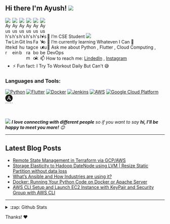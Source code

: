 ## Hi there I'm Ayush! <img src="https://media.giphy.com/media/hvRJCLFzcasrR4ia7z/giphy.gif" width="25px">

<!--
**cybergodayush/cybergodayush** is a ✨ _special_ ✨ repository because its `README.md` (this file) appears on your GitHub profile.
-->
<a href="https://twitter.com/cybergodayush">
  <img align="left" alt="Ayush's Twitter" width="22px" src="https://cdn.jsdelivr.net/npm/simple-icons@v3/icons/twitter.svg" />
</a>
<a href="https://linkedin.com/in/ayushhsinghh">
  <img align="left" alt="Ayush's Linkdein" width="22px" src="https://cdn.jsdelivr.net/npm/simple-icons@v3/icons/linkedin.svg" />
</a>
<a href="https://github.com/cybergodayush">
  <img align="left" alt="Ayush's Github" width="22px" src="https://cdn.jsdelivr.net/npm/simple-icons@v3/icons/github.svg" />
</a>
<a href="https://instagram.com/cybergodayush">
  <img align="left" alt="Ayush's Instagram" width="22px" src="https://cdn.jsdelivr.net/npm/simple-icons@v3/icons/instagram.svg" />
</a>
<a href="https://www.facebook.com/hackercybergod">
  <img align="left" alt="Ayush's Facebook" width="22px" src="https://cdn.jsdelivr.net/npm/simple-icons@v3/icons/facebook.svg" />
</a>
<a href="https://www.youtube.com/cybergodtricks">
  <img align="left" alt="Ayush's Youtube" width="22px" src="https://cdn.jsdelivr.net/npm/simple-icons@v3/icons/youtube.svg" />
</a>
<br/>
<br/>

- 🔭 I’m CSE Student <img src="https://media.giphy.com/media/WUlplcMpOCEmTGBtBW/giphy.gif" width="30">
- 🌱 I’m currently learning Whateven I Can 🤣
- 💬 Ask me about Python , Flutter , Cloud Computing , DevOps
- 📫 How to reach me: [LindedIn](https://linkedin.com/in/cybergodayush) , [Instagram](https://instagram.com/cybergodayush)
- ⚡ Fun fact: I Try To Workout Daily But Can't 😅

### Languages and Tools: 

<a href="#"><img width="22px" title="Python" src="https://raw.githubusercontent.com/cybergodayush/cybergodayush/master/.github/Python.svg" /></a> 
<a href="#"><img width="22px" title="Flutter" src="https://raw.githubusercontent.com/cybergodayush/cybergodayush/master/.github/Flutter.svg" /></a> 
<a href="#"><img width="22px" title="Docker" src="https://raw.githubusercontent.com/cybergodayush/cybergodayush/master/.github/Docker.svg" /></a> 
<a href="#"><img width="22px" title="Jenkins" src="https://raw.githubusercontent.com/cybergodayush/cybergodayush/master/.github/jenkins.png" /></a> 
<a href="#"><img width="22px" title="AWS" src="https://raw.githubusercontent.com/cybergodayush/cybergodayush/master/.github/AWS.svg" /></a> 
<a href="#"><img width="23px" title="Google Cloud Platform" src="https://raw.githubusercontent.com/cybergodayush/cybergodayush/master/.github/GCP.svg" /></a>
<a href="#"><img width="23px" title="Ansible" src="https://raw.githubusercontent.com/ayushhsinghh/ayushhsinghh/master/.github/Ansible_logo.svg" /></a>

<br/>

<img src="https://media.giphy.com/media/LnQjpWaON8nhr21vNW/giphy.gif" width="60"> <em><b>I love connecting with different people</b> so if you want to say <b>hi, I'll be happy to meet you more!</b> 😊</em>

---

##  Latest Blog Posts
<!-- BLOG-POST-LIST:START -->
- [Remote State Management in Terraform via GCP/AWS](https://ayushhsinghh.medium.com/remote-state-management-in-terraform-via-gcp-aws-de7cb8466b?source=rss-6e0b71269eb4------2)
- [Storage Elasticity to Hadoop DateNode using LVM | Resize Static Partition without data loss](https://ayushhsinghh.medium.com/storage-elasticity-to-hadoop-datenode-using-lvm-resize-static-partition-without-data-loss-b161e9b3a611?source=rss-6e0b71269eb4------2)
- [What’s Ansible and How Industries are using it?](https://ayushhsinghh.medium.com/whats-ansible-and-how-industries-are-using-it-c10c0079bec?source=rss-6e0b71269eb4------2)
- [Docker: Running Your Python Code on Docker or Apache Server](https://ayushhsinghh.medium.com/docker-running-your-python-code-on-docker-or-apache-server-1293215b0107?source=rss-6e0b71269eb4------2)
- [AWS CLI Setup and Launch EC2 Instance with KeyPair and Security Group with AWS CLI](https://ayushhsinghh.medium.com/aws-cli-setup-and-launch-ec2-instance-with-keypair-and-security-group-with-aws-cli-6cbeb83bf0d6?source=rss-6e0b71269eb4------2)
<!-- BLOG-POST-LIST:END -->

---
<!---
<details>
  <summary>:zap: Recent Github Activity</summary>
  
<!--START_SECTION:activity-->

<!--END_SECTION:activity-->
<!--</details>-->





<details>
  <summary>:zap: Github Stats</summary>

 [![Anurag's github stats](https://github-readme-stats.vercel.app/api?username=ayushhsinghh&show_icons=true)](https://github.com/anuraghazra/github-readme-stats)

</details>

Thanks! ❤️
